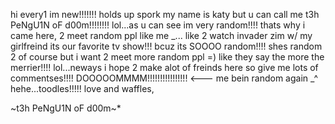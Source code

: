 hi every1 im new!!!!!!! holds up spork my name is katy but u can call me t3h PeNgU1N oF d00m!!!!!!!! lol...as u can see im very random!!!! 
thats why i came here, 2 meet random ppl like me _... 
like 2 watch invader zim w/ my girlfreind its our favorite tv show!!! bcuz its SOOOO random!!!! 
shes random 2 of course but i want 2 meet more random ppl =) like they say the more the merrier!!!! 
lol...neways i hope 2 make alot of freinds here so give me lots of commentses!!!! DOOOOOMMMM!!!!!!!!!!!!!!!! <--- me bein random again _^ 
hehe...toodles!!!!! love and waffles,

~t3h PeNgU1N oF d00m~*
